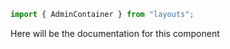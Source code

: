 ```js
import { AdminContainer } from "layouts";
```

Here will be the documentation for this component

<!-- PROPS -->
<!-- A propsTable will be rendered here in Storybook -->
